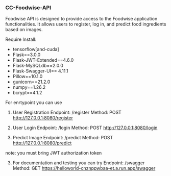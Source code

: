 ### CC-Foodwise-API
Foodwise API is designed to provide access to the Foodwise application functionalities. It allows users to register, log in, and predict food ingredients based on images.

Require Install:


- tensorflow[and-cuda]
- Flask==3.0.0
- Flask-JWT-Extended==4.6.0
- Flask-MySQLdb==2.0.0
- Flask-Swagger-UI== 4.11.1
- Pillow==10.1.0
- gunicorn==21.2.0
- numpy==1.26.2
- bcrypt==4.1.2

For enrtypoint you can use 
1. User Registration
Endpoint: /register
Method: POST
http://127.0.0.1:8080/register

2. User Login
Endpoint: /login
Method: POST
http://127.0.0.1:8080/login

3. Predict Image
Endpoint: /predict
Method: POST
http://127.0.0.1:8080/predict

note: you must bring JWT authorization token


3. For documentation and testing you can try
Endpoint: /swagger
Method: GET
https://helloworld-cnznppwbaa-et.a.run.app/swagger


